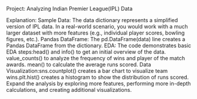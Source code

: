 Project: Analyzing Indian Premier League(IPL) Data

Explanation:
Sample Data: The data dictionary represents a simplified version of IPL data. In a real-world scenario, you would work with a much larger dataset with more features (e.g., individual player scores, bowling figures, etc.).
Pandas DataFrame: The pd.DataFrame(data) line creates a Pandas DataFrame from the dictionary.
EDA: The code demonstrates basic EDA steps:head() and info() to get an initial overview of the data. value_counts() to analyze the frequency of wins and player of the match awards. mean() to calculate the average runs scored.
Data Visualization:sns.countplot() creates a bar chart to visualize team wins.plt.hist() creates a histogram to show the distribution of runs scored. Expand the analysis by exploring more features, performing more in-depth calculations, and creating additional visualizations.
